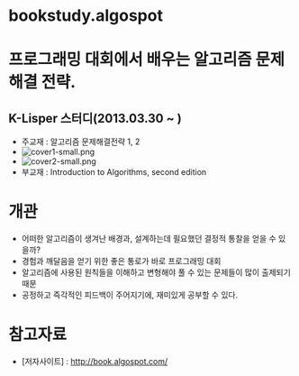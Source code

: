bookstudy.algospot
==================

# 프로그래밍 대회에서 배우는 알고리즘 문제해결 전략.

## K-Lisper 스터디(2013.03.30 ~ )
 - 주교재 : 알고리즘 문제해결전략 1, 2 
  - ![cover1-small.png](http://book.algospot.com/static/img/cover1-small.png "")
  - ![cover2-small.png](http://book.algospot.com/static/img/cover2-small.png "")
 - 부교재 : Introduction to Algorithms, second edition

# 개관
 - 어떠한 알고리즘이 생겨난 배경과, 설계하는데 필요했던 결정적 통찰을 얻을 수 있을까?
 - 경험과 깨달음을 얻기 위한 좋은 통로가 바로 프로그래밍 대회
  - 알고리즘에 사용된 원칙들을 이해하고 변형해야 풀 수 있는 문제들이 많이 출제되기 때문
  - 공정하고 즉각적인 피드백이 주어지기에, 재미있게 공부할 수 있다.

# 참고자료
 - [저자사이트] : http://book.algospot.com/